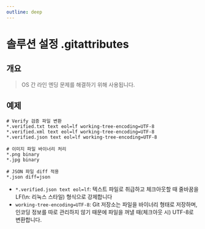 ```yaml
---
outline: deep
---
```


# 솔루션 설정 .gitattributes

## 개요
> OS 간 라인 엔딩 문제를 해결하기 위해 사용됩니다.

## 예제
```
# Verify 검증 파일 변환
*.verified.txt text eol=lf working-tree-encoding=UTF-8
*.verified.xml text eol=lf working-tree-encoding=UTF-8
*.verified.json text eol=lf working-tree-encoding=UTF-8

# 이미지 파일 바이너리 처리
*.png binary
*.jpg binary

# JSON 파일 diff 적용
*.json diff=json
```

- `*.verified.json text eol=lf`: 텍스트 파일로 취급하고 체크아웃할 때 줄바꿈을 LF(\n: 리눅스 스타일) 형식으로 강제합니다
- `working-tree-encoding=UTF-8`: Git 저장소는 파일을 바이너리 형태로 저장하며, 인코딩 정보를 따로 관리하지 않기 때문에 파일을 꺼낼 때(체크아웃 시) UTF-8로 변환합니다.